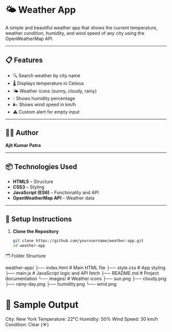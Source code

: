 # 🌤️ Weather App

A simple and beautiful weather app that shows the current temperature, weather condition, humidity, and wind speed of any city using the OpenWeatherMap API.

---

## 📋 Features

- 🔍 Search weather by city name  
- 🌡️ Displays temperature in Celsius  
- 🌤️ Weather icons (sunny, cloudy, rainy)  
- 💧 Shows humidity percentage  
- 🌬️ Shows wind speed in km/h  
- ⚠️ Custom alert for empty input

---

## 🧑‍💻 Author

**Ajit Kumar Patra**

---

## 📦 Technologies Used

- **HTML5** – Structure  
- **CSS3** – Styling  
- **JavaScript (ES6)** – Functionality and API  
- **OpenWeatherMap API** – Weather data

---

## 🚀 Setup Instructions

1. **Clone the Repository**
   ```bash
   git clone https://github.com/yourusername/weather-app.git
   cd weather-app
   

🗂️ Folder Structure

weather-app/
├── index.html         # Main HTML file
├── style.css          # App styling
├── main.js            # JavaScript logic and API fetch
├── README.md          # Project documentation
└── images/            # Weather icons
    ├── sun.png
    ├── cloudy.png
    ├── rainy-day.png
    ├── humidity.png
    └── wind.png

# 🧪 Sample Output

City: New York
Temperature: 22°C
Humidity: 50%
Wind Speed: 30 km/h
Condition: Clear (☀️)
